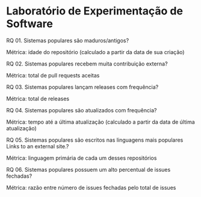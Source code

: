 # Laboratório de Experimentação de Software

RQ 01. Sistemas populares são maduros/antigos?

Métrica: idade do repositório (calculado a partir da data de sua criação)

RQ 02. Sistemas populares recebem muita contribuição externa?

Métrica: total de pull requests aceitas

RQ 03. Sistemas populares lançam releases com frequência?

Métrica: total de releases

RQ 04. Sistemas populares são atualizados com frequência?

Métrica: tempo até a última atualização (calculado a partir da data de última atualização)

RQ 05. Sistemas populares são escritos nas linguagens mais populares Links to an external site.?

Métrica: linguagem primária de cada um desses repositórios

RQ 06. Sistemas populares possuem um alto percentual de issues fechadas?

Métrica: razão entre número de issues fechadas pelo total de issues
